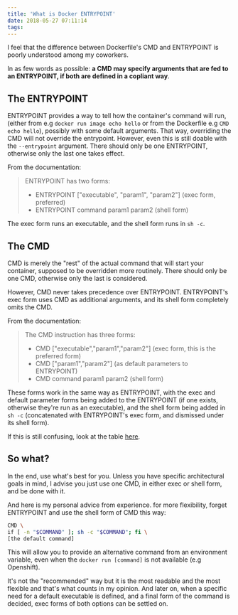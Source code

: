 ```yaml
---
title: 'What is Docker ENTRYPOINT'
date: 2018-05-27 07:11:14
tags:
---
```


I feel that the difference between Dockerfile's CMD and ENTRYPOINT is poorly understood among my coworkers.

In as few words as possible: **a CMD may specify arguments that are fed to an ENTRYPOINT, if both are defined in a copliant way**.

## The ENTRYPOINT

ENTRYPOINT provides a way to tell how the container's command will run, (either from e.g `docker run image echo hello` or from the Dockerfile e.g `CMD echo hello`), possibly with some default arguments. That way, overriding the CMD will not override the entrypoint. However, even this is still doable with the `--entrypoint` argument. There should only be one ENTRYPOINT, otherwise only the last one takes effect.

From the documentation:

>ENTRYPOINT has two forms:
>* ENTRYPOINT ["executable", "param1", "param2"] (exec form, preferred)
>* ENTRYPOINT command param1 param2 (shell form)

The exec form runs an executable, and the shell form runs in `sh -c`. 

## The CMD

CMD is merely the "rest" of the actual command that will start your container, supposed to be overridden more routinely. There should only be one CMD, otherwise only the last is considered.

However, CMD never takes precedence over ENTRYPOINT. ENTRYPOINT's exec form uses CMD as additional arguments, and its shell form completely omits the CMD.

From the documentation:

>The CMD instruction has three forms:
>* CMD ["executable","param1","param2"] (exec form, this is the preferred form)
>* CMD ["param1","param2"] (as default parameters to ENTRYPOINT)
>* CMD command param1 param2 (shell form)
 
These forms work in the same way as ENTRYPOINT, with the exec and default parameter forms being added to the ENTRYPOINT (if one exists, otherwise they're run as an executable), and the shell form being added in `sh -c` (concatenated with ENTRYPOINT's exec form, and dismissed under its shell form).

If this is still confusing, look at the table [here](https://docs.docker.com/engine/reference/builder/#understand-how-cmd-and-entrypoint-interact).

## So what?

In the end, use what's best for you. Unless you have specific architectural goals in mind, I advise you just use one CMD, in either exec or shell form, and be done with it.

And here is my personal advice from experience. for more flexibility, forget ENTRYPOINT and use the shell form of CMD this way:

```bash
CMD \
if [ -n "$COMMAND" ]; sh -c "$COMMAND"; fi \
[the default command]
```

This will allow you to provide an alternative command from an environment variable, even when the `docker run [command]` is not available (e.g Openshift).

It's not the "recommended" way but it is the most readable and the most flexible and that's what counts in my opinion. And later on, when a specific need for a default executable is defined, and a final form of the command is decided, exec forms of both options can be settled on.